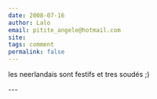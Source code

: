 ```yaml
---
date: 2008-07-16
author: Lalo
email: pitite_angele@hotmail.com
site: 
tags: comment
permalink: false
---
```


<p>les neerlandais sont festifs et tres soudés ;)</p>
---
